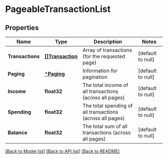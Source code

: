 # PageableTransactionList

## Properties
Name | Type | Description | Notes
------------ | ------------- | ------------- | -------------
**Transactions** | [**[]Transaction**](Transaction.md) | Array of transactions (for the requested page) | [default to null]
**Paging** | [***Paging**](Paging.md) | Information for pagination | [default to null]
**Income** | **float32** | The total income of all transactions (across all pages) | [default to null]
**Spending** | **float32** | The total spending of all transactions (across all pages) | [default to null]
**Balance** | **float32** | The total sum of all transactions (across all pages) | [default to null]

[[Back to Model list]](../README.md#documentation-for-models) [[Back to API list]](../README.md#documentation-for-api-endpoints) [[Back to README]](../README.md)


